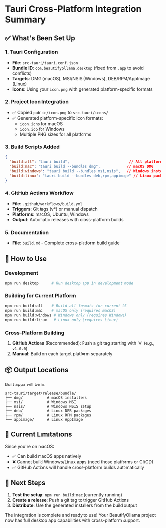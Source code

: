 # Tauri Cross-Platform Integration Summary

## ✅ What's Been Set Up

### 1. Tauri Configuration
- **File**: `src-tauri/tauri.conf.json`
- **Bundle ID**: `com.beautifyollama.desktop` (fixed from `.app` to avoid conflicts)
- **Targets**: DMG (macOS), MSI/NSIS (Windows), DEB/RPM/AppImage (Linux)
- **Icons**: Using your `icon.png` with generated platform-specific formats

### 2. Project Icon Integration
- ✅ Copied `public/icon.png` to `src-tauri/icons/`
- ✅ Generated platform-specific icon formats:
  - `icon.icns` for macOS
  - `icon.ico` for Windows
  - Multiple PNG sizes for all platforms

### 3. Build Scripts Added
```json
{
  "build:all": "tauri build",                           // All platforms
  "build:mac": "tauri build --bundles dmg",            // macOS DMG
  "build:windows": "tauri build --bundles msi,nsis",   // Windows installers
  "build:linux": "tauri build --bundles deb,rpm,appimage" // Linux packages
}
```

### 4. GitHub Actions Workflow
- **File**: `.github/workflows/build.yml`
- **Triggers**: Git tags (v*) or manual dispatch
- **Platforms**: macOS, Ubuntu, Windows
- **Output**: Automatic releases with cross-platform builds

### 5. Documentation
- **File**: `build.md` - Complete cross-platform build guide

## 🚀 How to Use

### Development
```bash
npm run desktop      # Run desktop app in development mode
```

### Building for Current Platform
```bash
npm run build:all    # Build all formats for current OS
npm run build:mac    # macOS only (requires macOS)
npm run build:windows # Windows only (requires Windows)
npm run build:linux   # Linux only (requires Linux)
```

### Cross-Platform Building
1. **GitHub Actions** (Recommended): Push a git tag starting with 'v' (e.g., `v1.0.0`)
2. **Manual**: Build on each target platform separately

## 📦 Output Locations

Built apps will be in:
```
src-tauri/target/release/bundle/
├── dmg/           # macOS installers
├── msi/           # Windows MSI
├── nsis/          # Windows NSIS setup
├── deb/           # Linux DEB packages
├── rpm/           # Linux RPM packages
└── appimage/      # Linux AppImage
```

## 🔧 Current Limitations

Since you're on macOS:
- ✅ Can build macOS apps natively
- ❌ Cannot build Windows/Linux apps (need those platforms or CI/CD)
- ✅ GitHub Actions will handle cross-platform builds automatically

## 🎯 Next Steps

1. **Test the setup**: `npm run build:mac` (currently running)
2. **Create a release**: Push a git tag to trigger GitHub Actions
3. **Distribute**: Use the generated installers from the build output

The integration is complete and ready to use! Your BeautifyOllama project now has full desktop app capabilities with cross-platform support.
